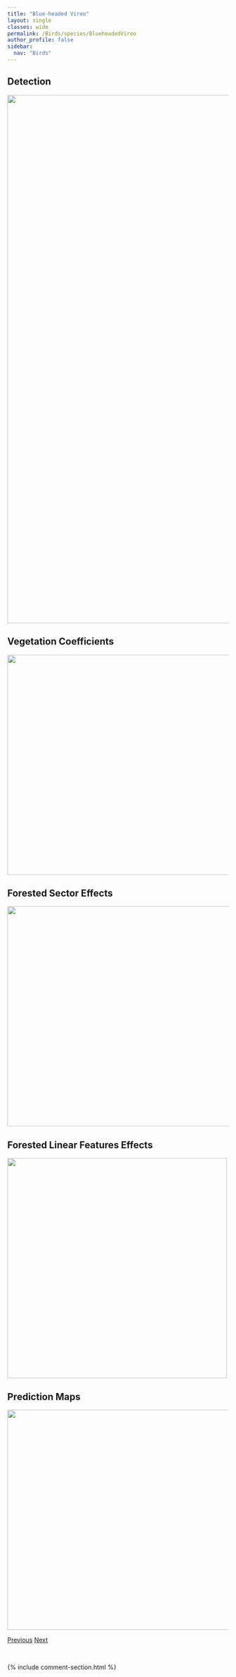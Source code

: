 ```yaml
---
title: "Blue-headed Vireo"
layout: single
classes: wide
permalink: /Birds/species/BlueheadedVireo
author_profile: false
sidebar:
  nav: "Birds"
---
```


<h2>Detection</h2>

<a href="https://drive.google.com/uc?export=view&id=1b3_ohamQi0T78iHBF4Tbk_smu9Pt_9Yh">
<img src="https://drive.google.com/uc?export=view&id=1b3_ohamQi0T78iHBF4Tbk_smu9Pt_9Yh" height = "1200" width = "800">
</a>


<h2>Vegetation Coefficients</h2>

<a href="https://drive.google.com/uc?export=view&id=1R5qtIdVClxP5JBdvhyJMLq4uYXZSXxHy">
<img src="https://drive.google.com/uc?export=view&id=1R5qtIdVClxP5JBdvhyJMLq4uYXZSXxHy" height = "500" width = "1000">
</a>


<h2>Forested Sector Effects</h2>

<a href="https://drive.google.com/uc?export=view&id=1L3ZB_m3C8Q_w1ZpnBpXI9wSlyVkcLywY">
<img src="https://drive.google.com/uc?export=view&id=1L3ZB_m3C8Q_w1ZpnBpXI9wSlyVkcLywY" height = "500" width = "1000">
</a>


<h2>Forested Linear Features Effects</h2>

<a href="https://drive.google.com/uc?export=view&id=1DfFRJ2SqUHay1lwk75pWF7-GF_-CDz0x">
<img src="https://drive.google.com/uc?export=view&id=1DfFRJ2SqUHay1lwk75pWF7-GF_-CDz0x" height = "500" width = "500">
</a>


<h2>Prediction Maps</h2>

<a href="https://drive.google.com/uc?export=view&id=1VxNlCZ75IwRbECCYorMLbtAef_RogpFz">
<img src="https://drive.google.com/uc?export=view&id=1VxNlCZ75IwRbECCYorMLbtAef_RogpFz" height = "500" width = "1000">
</a>


<a href="/DevelopmentWebsite/Birds/species/BlackheadedGrosbeak" class="pagination--pager" title="Pheucticus melanocephalus">Previous</a> <a href="/DevelopmentWebsite/Birds/species/BlackburnianWarbler" class="pagination--pager" title="Setophaga fusca">Next</a>

<p>&nbsp;</p>

{% include comment-section.html %}
